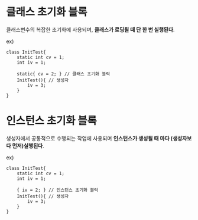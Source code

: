 # 클래스 초기화 블록
클래스변수의 복잡한 초기화에 사용되며, **클래스가 로딩될 때 단 한 번 실행된다**.

ex)
```
class InitTest{
	static int cv = 1;
	int iv = 1;

	static{ cv = 2; } // 클래스 초기화 블럭
	InitTest(){ // 생성자
		iv = 3;
	}
}
```

# 인스턴스 초기화 블록
생성자에서 공통적으로 수행되는 작업에 사용되며 **인스턴스가 생성될 때 마다 (생성자보다 먼저)실행된다**.

ex)
```
class InitTest{
	static int cv = 1;
	int iv = 1;

	{ iv = 2; } // 인스턴스 초기화 블럭
	InitTest(){ // 생성자
		iv = 3;
	}
}
```



